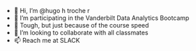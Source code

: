 - 👋 Hi, I’m @hugo h troche r
- 👀 I’m participating in the Vanderbilt Data Analytics Bootcamp
- 🌱 Tough, but just because of the course speed
- 💞️ I’m looking to collaborate with all classmates
- 📫 Reach me at SLACK

<!---
htrocher/htrocher is a ✨ special ✨ repository because its `README.md` (this file) appears on your GitHub profile.
You can click the Preview link to take a look at your changes.
--->
